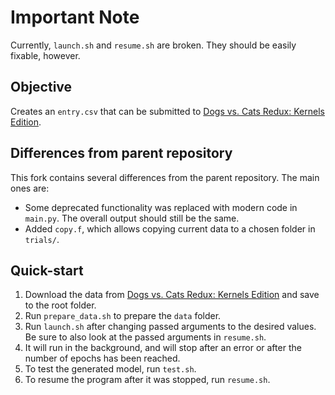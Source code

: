 # Important Note

Currently, `launch.sh` and `resume.sh` are broken. They should be easily fixable, however.

## Objective

Creates an `entry.csv` that can be submitted to [Dogs vs. Cats Redux: Kernels Edition](https://www.kaggle.com/c/dogs-vs-cats-redux-kernels-edition/).

## Differences from parent repository

This fork contains several differences from the parent repository. The main ones are:
- Some deprecated functionality was replaced with modern code in `main.py`. The overall output should still be the same.
- Added `copy.f`, which allows copying current data to a chosen folder in `trials/`.

## Quick-start

1. Download the data from [Dogs vs. Cats Redux: Kernels Edition](https://www.kaggle.com/c/dogs-vs-cats-redux-kernels-edition/) and save to the root folder.
2. Run `prepare_data.sh` to prepare the `data` folder.
2. Run `launch.sh` after changing passed arguments to the desired values. Be sure to also look at the passed arguments in `resume.sh`.
3. It will run in the background, and will stop after an error or after the number of epochs has been reached.
4. To test the generated model, run `test.sh`.
5. To resume the program after it was stopped, run `resume.sh`.
